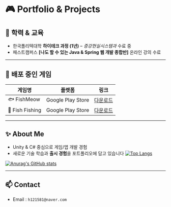 # 🎮 Portfolio & Projects

## 📘 학력 & 교육
- 한국폴리텍대학 **하이테크 과정 (1년)** – *증강현실시스템과* 수료 중  
- 패스트캠퍼스 **[나도 할 수 있는 Java & Spring 웹 개발 종합반]** 온라인 강의 수료

---

## 🚀 배포 중인 게임
| 게임명 | 플랫폼 | 링크 |
|--------|---------|------|
| 🐟 FishMeow | Google Play Store | [다운로드](https://play.google.com/store/apps/details?id=com.one.FishMeow) |
| 🎣 Fish Fishing | Google Play Store | [다운로드](https://play.google.com/store/apps/details?id=com.onehae.Fish_Fishing) |

---

## ✨ About Me
- Unity & C# 중심으로 게임/앱 개발 경험
- 새로운 기술 학습과 **출시 경험**을 포트폴리오에 담고 있습니다
[![Top Langs](https://github-readme-stats.vercel.app/api/top-langs/?username=Hae1Won1)](https://github.com/anuraghazra/github-readme-stats)

[![Anurag's GitHub stats](https://github-readme-stats.vercel.app/api?username=Hae1Won1)](https://github.com/anuraghazra/github-readme-stats)

---

## 📫 Contact
- Email : `h121581@naver.com`  

